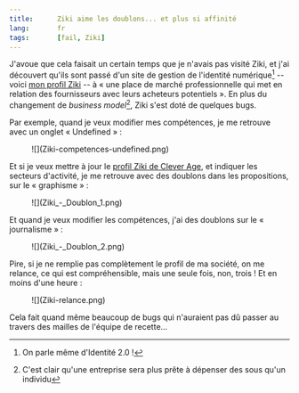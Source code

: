 ```yaml
---
title:      Ziki aime les doublons... et plus si affinité
lang:       fr
tags:       [fail, Ziki]
---
```


J'avoue que cela faisait un certain temps que je n'avais pas visité Ziki, et j'ai découvert qu'ils sont passé d'un site de gestion de l'identité numérique[^1] -- voici [mon profil Ziki](http://www.ziki.com/fr/nhoizey+1005) -- à « une place de marché professionnelle qui met en relation des fournisseurs avec leurs acheteurs potentiels ». En plus du changement de *business model*[^2], Ziki s'est doté de quelques bugs.


[^1]: On parle même d'Identité 2.0 !

[^2]: C'est clair qu'une entreprise sera plus prête à dépenser des sous qu'un individu

Par exemple, quand je veux modifier mes compétences, je me retrouve avec un onglet « Undefined » :

<figure markdown="1">
  ![](Ziki-competences-undefined.png)
</figure>


Et si je veux mettre à jour le [profil Ziki de Clever Age](http://www.ziki.com/fr/clever-age+1955), et indiquer les secteurs d'activité, je me retrouve avec des doublons dans les propositions, sur le « graphisme » :

<figure markdown="1">
  ![](Ziki_-_Doublon_1.png)
</figure>


Et quand je veux modifier les compétences, j'ai des doublons sur le « journalisme » :

<figure markdown="1">
  ![](Ziki_-_Doublon_2.png)
</figure>


Pire, si je ne remplie pas complètement le profil de ma société, on me relance, ce qui est compréhensible, mais une seule fois, non, trois ! Et en moins d'une heure :

<figure markdown="1">
  ![](Ziki-relance.png)
</figure>


Cela fait quand même beaucoup de bugs qui n'auraient pas dû passer au travers des mailles de l'équipe de recette...
